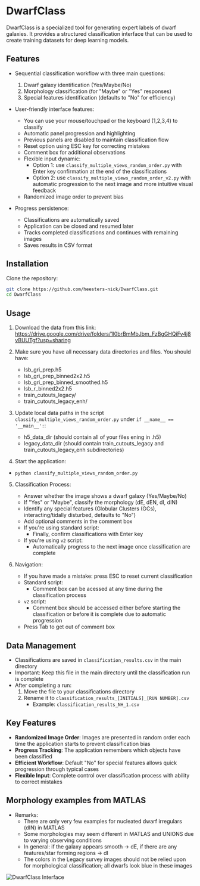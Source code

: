 # DwarfClass
DwarfClass is a specialized tool for generating expert labels of dwarf galaxies. It provides a structured classification interface that can be used to create training datasets for deep learning models.

## Features

- Sequential classification workflow with three main questions:
  1. Dwarf galaxy identification (Yes/Maybe/No)
  2. Morphology classification (for "Maybe" or "Yes" responses)
  3. Special features identification (defaults to "No" for efficiency)

- User-friendly interface features:
  - You can use your mouse/touchpad or the keyboard (1,2,3,4) to classify
  - Automatic panel progression and highlighting
  - Previous panels are disabled to maintain classification flow
  - Reset option using ESC key for correcting mistakes
  - Comment box for additional observations
  - Flexible input dynamic:
    - Option 1: use `classify_multiple_views_random_order.py` with Enter key confirmation at the end of the classifications
    - Option 2: use `classify_multiple_views_random_order_v2.py` with automatic progression to the next image and more intuitive visual feedback
  - Randomized image order to prevent bias

- Progress persistence:
  - Classifications are automatically saved
  - Application can be closed and resumed later
  - Tracks completed classifications and continues with remaining images
  - Saves results in CSV format

## Installation

Clone the repository:
```bash
git clone https://github.com/heesters-nick/DwarfClass.git
cd DwarfClass
```

## Usage

1. Download the data from this link: https://drive.google.com/drive/folders/1l0brBmMbJbm_FzBgGHQiFv4j8vBUUTgf?usp=sharing

2. Make sure you have all necessary data directories and files. You should have:
    - lsb_gri_prep.h5
    - lsb_gri_prep_binned2x2.h5
    - lsb_gri_prep_binned_smoothed.h5
    - lsb_r_binned2x2.h5
    - train_cutouts_legacy/
    - train_cutouts_legacy_enh/

3. Update local data paths in the script `classify_multiple_views_random_order.py` under `if __name__ == '__main__':`:
    - h5_data_dir (should contain all of your files ening in .h5)
    - legacy_data_dir (should contain train_cutouts_legacy and train_cutouts_legacy_enh subdirectories)

4. Start the application:
  - `python classify_multiple_views_random_order.py`

5. Classification Process:
    - Answer whether the image shows a dwarf galaxy (Yes/Maybe/No)
    - If "Yes" or "Maybe", classify the morphology (dE, dEN, dI, dIN)
    - Identify any special features (Globular Clusters (GCs), interacting/tidally disturbed, defaults to "No")
    - Add optional comments in the comment box
    - If you're using standard script:
      - Finally, confirm classifications with Enter key
    - If you're using `v2` script:
      - Automatically progress to the next image once classification are complete
    
6. Navigation:
    - If you have made a mistake: press ESC to reset current classification
    - Standard script:
      - Comment box can be acessed at any time during the classification process
    - `v2` script:
      - Comment box should be accessed either before starting the classification or before it is complete due to automatic progression
    - Press Tab to get out of comment box

## Data Management

- Classifications are saved in `classification_results.csv` in the main directory
- Important: Keep this file in the main directory until the classification run is complete
- After completing a run:
    1. Move the file to your classifications directory
    2. Rename it to `classification_results_[INITIALS]_[RUN NUMBER].csv`
        - Example: `classification_results_NH_1.csv`

## Key Features

- **Randomized Image Order**: Images are presented in random order each time the application starts to prevent classification bias
- **Progress Tracking**: The application remembers which objects have been classified
- **Efficient Workflow**: Default "No" for special features allows quick progression through typical cases
- **Flexible Input**: Complete control over classification process with ability to correct mistakes

## Morphology examples from MATLAS

- Remarks:
  - There are only very few examples for nucleated dwarf irregulars (dIN) in MATLAS
  - Some morphologies may seem different in MATLAS and UNIONS due to varying observing conditions
  - In general: if the galaxy appears smooth -> dE, if there are any features/star forming regions -> dI
  - The colors in the Legacy survey images should not be relied upon for morphological classification; all dwarfs look blue in these images
  

![DwarfClass Interface](images/morph_examples.png)
